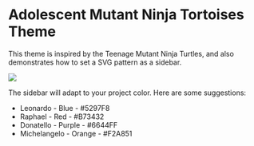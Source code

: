 # Adolescent Mutant Ninja Tortoises Theme

This theme is inspired by the Teenage Mutant Ninja Turtles, and also demonstrates how to set a SVG pattern as a sidebar.

![](https://raw.githubusercontent.com/directus-labs/extensions/main/themes/tmnt/tmnt.png)

The sidebar will adapt to your project color. Here are some suggestions:

- Leonardo - Blue - #5297F8
- Raphael - Red - #B73432
- Donatello - Purple - #6644FF
- Michelangelo - Orange - #F2A851

